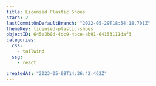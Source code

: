 ```yaml
---
title: Licensed Plastic Shoes
stars: 2
lastCommitOnDefaultBranch: "2022-05-29T18:54:18.701Z"
themeKey: licensed-plastic-shoes
objectID: 645e3b0d-4dc9-4bce-ab91-64153111daf3
categories:
  css:
    - tailwind
  ssg:
    - react

createdAt: "2023-05-08T14:36:42.462Z"
---
```

